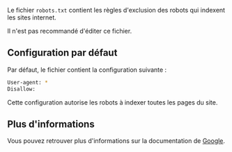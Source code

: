 Le fichier `robots.txt` contient les règles d'exclusion des robots qui indexent les sites internet.

<doc-alert type="warning">
Il n'est pas recommandé d'éditer ce fichier.
</doc-alert>

## Configuration par défaut

Par défaut, le fichier contient la configuration suivante :

```bash
User-agent: *
Disallow:
```

Cette configuration autorise les robots à indexer toutes les pages du site.

## Plus d'informations

Vous pouvez retrouver plus d'informations sur la documentation de [Google](https://developers.google.com/search/docs/advanced/robots/create-robots-txt?hl=fr).
